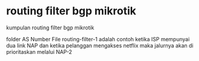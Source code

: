 # routing filter bgp mikrotik
kumpulan routing filter bgp mikrotik

folder AS Number
File routing-filter-1 adalah contoh ketika ISP mempunyai dua link NAP dan ketika pelanggan mengakses netflix maka jalurnya akan di prioritaskan melalui NAP-2
